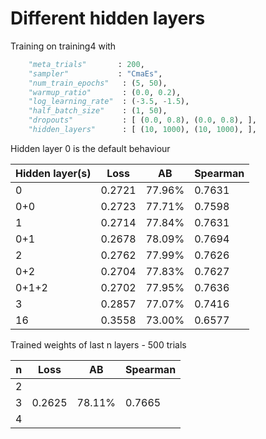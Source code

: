 # Different hidden layers

Training on training4 with 

```python
    "meta_trials"       : 200,
    "sampler"           : "CmaEs", 
    "num_train_epochs"   : (5, 50),
    "warmup_ratio"       : (0.0, 0.2),
    "log_learning_rate"  : (-3.5, -1.5),
    "half_batch_size"    : (1, 50),           
    "dropouts"           : [ (0.0, 0.8), (0.0, 0.8), ],
    "hidden_layers"      : [ (10, 1000), (10, 1000), ],
```

Hidden layer 0 is the default behaviour

|Hidden layer(s)|Loss|AB|Spearman|
|-|-|-|-|
|0|0.2721|77.96%|0.7631|
|0+0|0.2723|77.71%|0.7598|
|1|0.2714|77.84%|0.7631|
|0+1|0.2678|78.09%|0.7694|
|2|0.2762|77.99%|0.7626|
|0+2|0.2704|77.83%|0.7627|
|0+1+2|0.2702|77.95%|0.7636|
|3|0.2857|77.07%|0.7416|
|16|0.3558|73.00%|0.6577|

Trained weights of last n layers - 500 trials

|n|Loss|AB|Spearman|
|-|-|-|-|
|2||||
|3|0.2625|78.11%|0.7665|
|4||||
